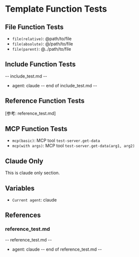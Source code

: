 # Template Function Tests

## File Function Tests
- `file(relative)`: @path/to/file
- `file(absolute)`: @/path/to/file
- `file(parent)`: @../path/to/file

## Include Function Tests

-- include_test.md --
- agent: claude
-- end of include_test.md --

## Reference Function Tests

[参考: reference_test.md]

## MCP Function Tests

- `mcp(basic)`: MCP tool `test-server.get-data`
- `mcp(with args)`: MCP tool `test-server.get-data(arg1, arg2)`

## Claude Only

This is claude only section.

## Variables

- `Current agent`: claude

## References

### reference_test.md

-- reference_test.md --
- agent: claude
-- end of reference_test.md --

